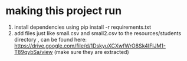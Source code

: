 # making this project run
1. install dependencies using pip install -r requirements.txt
2. add files just like small.csv and small2.csv to the resources/students directory , can be found here:                                                  
https://drive.google.com/file/d/1DskyuXCXwfWrO8Sk4IFlJM1-T89qybSa/view (make sure they are extracted)